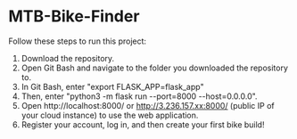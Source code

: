 # MTB-Bike-Finder


Follow these steps to run this project:
1. Download the repository.
2. Open Git Bash and navigate to the folder you downloaded the repository to.
3. In Git Bash, enter "export FLASK_APP=flask_app"
4. Then, enter "python3 -m flask run --port=8000 --host=0.0.0.0".
5. Open http://localhost:8000/ or http://3.236.157.xx:8000/ (public IP of your cloud instance) to use the web application.
6. Register your account, log in, and then create your first bike build! 
